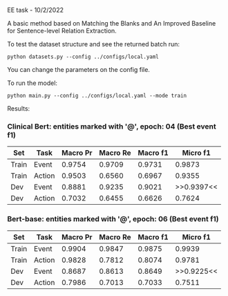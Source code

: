 EE task - 10/2/2022

A basic method based on Matching the Blanks and An Improved Baseline for Sentence-level Relation Extraction.

To test the dataset structure and see the returned batch run:
```
python datasets.py --config ../configs/local.yaml
```
You can change the parameters on the config file. 

To run the model:

```
python main.py --config ../configs/local.yaml --mode train
```

Results:

### Clinical Bert: entities marked with '@', epoch: 04 (Best event f1)
| Set | Task | Macro Pr | Macro Re | Macro f1 | Micro f1 |
|-------|--------|----------|----------|----------|----------|
| Train | Event  |  0.9754  |  0.9709  |  0.9731  |  0.9873  |
| Train | Action |  0.9503  |  0.6560  |  0.6967  |  0.9355  |
|  Dev  | Event  |  0.8881  |  0.9235  |  0.9021  |>>0.9397<<|
|  Dev  | Action |  0.7032  |  0.6455  |  0.6626  |  0.7624  |

<!-- ---------- Epoch: 04 ----------
	TRAIN / LOSS =     0.0401  Time 0h 01m 35s  Dispotion counts: 1128/1127/1158/6125
Events : Macro_Pr = 0.9754 | Macro_Re = 0.9709 | Macro_F1  = 0.9731 | Micro_F1 = 0.9873 <<<
actions y_pred size (1158, 7) y_pred sum 1147.0
Actions: Macro_Pr = 0.9503 | Macro_Re = 0.6560 | Macro_F1  = 0.6967 | Micro_F1 = 0.9355
actions y_pred size (6125, 7) y_pred sum 3512.0
Actions: Macro_Pr = 0.7311 | Macro_Re = 0.6560 | Macro_F1  = 0.5336 | Micro_F1 = 0.4636
	DEV   / LOSS =     0.1628  Time 0h 00m 02s  Dispotion counts: 201/187/213/1010
Events : Macro_Pr = 0.8881 | Macro_Re = 0.9235 | Macro_F1  = 0.9021 | Micro_F1 = 0.9397 <<<
actions y_pred size (213, 7) y_pred sum 205.0
Actions: Macro_Pr = 0.7032 | Macro_Re = 0.6455 | Macro_F1  = 0.6626 | Micro_F1 = 0.7624
actions y_pred size (1010, 7) y_pred sum 844.0
Actions: Macro_Pr = 0.5239 | Macro_Re = 0.6455 | Macro_F1  = 0.5211 | Micro_F1 = 0.3045
 -->


### Bert-base: entities marked with '@', epoch: 06 (Best event f1)
| Set | Task | Macro Pr | Macro Re | Macro f1 | Micro f1 |
|-------|--------|----------|----------|----------|----------|
| Train | Event  |  0.9904  |  0.9847  |  0.9875  |  0.9939  |
| Train | Action |  0.9828  |  0.7812  |  0.8074  |  0.9781  |
|  Dev  | Event  |  0.8687  |  0.8613  |  0.8649  |>>0.9225<<|
|  Dev  | Action |  0.7986  |  0.7013  |  0.7033  |  0.7511  |

<!-- ---------- Epoch: 06 ----------
	TRAIN / LOSS =     0.0191  Time 0h 01m 05s  Dispotion counts: 1128/1117/1136/6125
Events : Macro_Pr = 0.9904 | Macro_Re = 0.9847 | Macro_F1  = 0.9875 | Micro_F1 = 0.9939 <<<
actions y_pred size (1136, 7) y_pred sum 1154.0
Actions: Macro_Pr = 0.9828 | Macro_Re = 0.7812 | Macro_F1  = 0.8074 | Micro_F1 = 0.9781
actions y_pred size (6125, 7) y_pred sum 1544.0
Actions: Macro_Pr = 0.8632 | Macro_Re = 0.7812 | Macro_F1  = 0.7385 | Micro_F1 = 0.8379
	DEV   / LOSS =     0.2051  Time 0h 00m 03s  Dispotion counts: 201/205/229/1010
Events : Macro_Pr = 0.8687 | Macro_Re = 0.8613 | Macro_F1  = 0.8649 | Micro_F1 = 0.9225 <<<
actions y_pred size (229, 7) y_pred sum 222.0
Actions: Macro_Pr = 0.7986 | Macro_Re = 0.7013 | Macro_F1  = 0.7033 | Micro_F1 = 0.7511
actions y_pred size (1010, 7) y_pred sum 326.0
Actions: Macro_Pr = 0.6179 | Macro_Re = 0.7013 | Macro_F1  = 0.6275 | Micro_F1 = 0.6081
 -->
